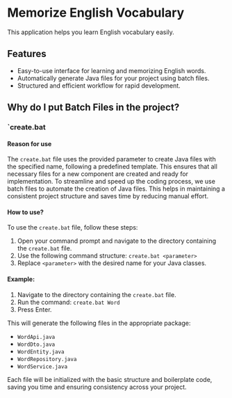 # Memorize English Vocabulary

This application helps you learn English vocabulary easily.

## Features

- Easy-to-use interface for learning and memorizing English words.
- Automatically generate Java files for your project using batch files.
- Structured and efficient workflow for rapid development.

## Why do I put Batch Files in the project?
### `create.bat
#### Reason for use

The `create.bat` file uses the provided parameter to create Java files with the specified name, following a predefined template. This ensures that all necessary files for a new component are created and ready for implementation. To streamline and speed up the coding process, we use batch files to automate the creation of Java files. This helps in maintaining a consistent project structure and saves time by reducing manual effort.


#### How to use?


To use the `create.bat` file, follow these steps:

1. Open your command prompt and navigate to the directory containing the `create.bat` file.
2. Use the following command structure: `create.bat <parameter>`
3. Replace `<parameter>` with the desired name for your Java classes.

#### Example:

1. Navigate to the directory containing the `create.bat` file.
2. Run the command: `create.bat Word`
3. Press Enter.

This will generate the following files in the appropriate package:

- `WordApi.java`
- `WordDto.java`
- `WordEntity.java`
- `WordRepository.java`
- `WordService.java`

Each file will be initialized with the basic structure and boilerplate code, saving you time and ensuring consistency across your project.
